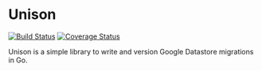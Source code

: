 # Unison
[![Build Status](https://travis-ci.com/utsavgupta/go-unison.svg?branch=master)](https://travis-ci.com/utsavgupta/go-unison) [![Coverage Status](https://coveralls.io/repos/github/utsavgupta/go-unison/badge.svg?branch=master)](https://coveralls.io/github/utsavgupta/go-unison?branch=master)

Unison is a simple library to write and version Google Datastore migrations in Go.